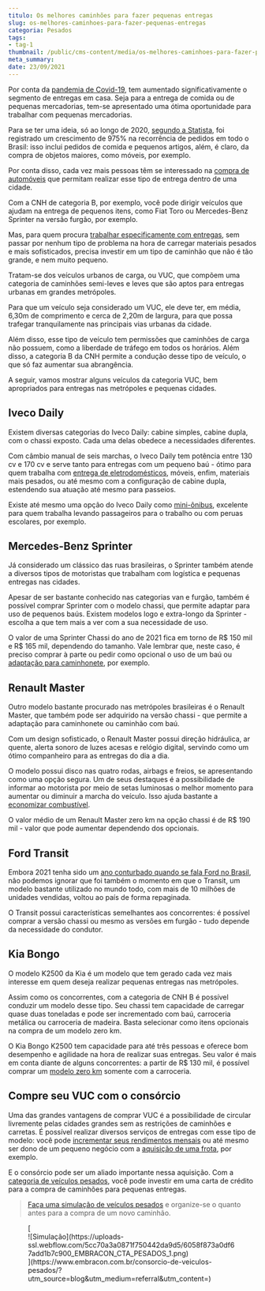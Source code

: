 ```yaml
---
titulo: Os melhores caminhões para fazer pequenas entregas
slug: os-melhores-caminhoes-para-fazer-pequenas-entregas
categoria: Pesados
tags:
- tag-1
thumbnail: /public/cms-content/media/os-melhores-caminhoes-para-fazer-pequenas-entregas.jpg
meta_summary: 
date: 23/09/2021
---
```

Por conta da [pandemia de Covid-19](https://www.embracon.com.br/blog/como-guardar-dinheiro-em-tempos-de-pandemia), tem aumentado significativamente o segmento de entregas em casa. Seja para a entrega de comida ou de pequenas mercadorias, tem-se apresentado uma ótima oportunidade para trabalhar com pequenas mercadorias.

Para se ter uma ideia, só ao longo de 2020, [segundo a Statista](https://abolbrasil.org.br/posts/com-crescimento-do-delivery-durante-quarentena-logistica-de-entrega-se-destaca/), foi registrado um crescimento de 975% na recorrência de pedidos em todo o Brasil: isso inclui pedidos de comida e pequenos artigos, além, é claro, da compra de objetos maiores, como móveis, por exemplo.

Por conta disso, cada vez mais pessoas têm se interessado na [compra de automóveis](https://www.embracon.com.br/blog/como-comprar-um-carro-com-r-100-00-por-semana) que permitam realizar esse tipo de entrega dentro de uma cidade.

Com a CNH de categoria B, por exemplo, você pode dirigir veículos que ajudam na entrega de pequenos itens, como Fiat Toro ou Mercedes-Benz Sprinter na versão furgão, por exemplo.

Mas, para quem procura [trabalhar especificamente com entregas](https://www.embracon.com.br/blog/como-fazer-consorcio-sendo-autonomo), sem passar por nenhum tipo de problema na hora de carregar materiais pesados e mais sofisticados, precisa investir em um tipo de caminhão que não é tão grande, e nem muito pequeno.

Tratam-se dos veículos urbanos de carga, ou VUC, que compõem uma categoria de caminhões semi-leves e leves que são aptos para entregas urbanas em grandes metrópoles.

Para que um veículo seja considerado um VUC, ele deve ter, em média, 6,30m de comprimento e cerca de 2,20m de largura, para que possa trafegar tranquilamente nas principais vias urbanas da cidade.

Além disso, esse tipo de veículo tem permissões que caminhões de carga não possuem, como a liberdade de tráfego em todos os horários. Além disso, a categoria B da CNH permite a condução desse tipo de veículo, o que só faz aumentar sua abrangência.

A seguir, vamos mostrar alguns veículos da categoria VUC, bem apropriados para entregas nas metrópoles e pequenas cidades.

Iveco Daily 
------------

Existem diversas categorias do Iveco Daily: cabine simples, cabine dupla, com o chassi exposto. Cada uma delas obedece a necessidades diferentes.

Com câmbio manual de seis marchas, o Iveco Daily tem potência entre 130 cv e 170 cv e serve tanto para entregas com um pequeno baú - ótimo para quem trabalha com [entrega de eletrodomésticos](https://www.embracon.com.br/blog/dicas-para-comprar-eletrodomesticos-para-a-casa-nova), móveis, enfim, materiais mais pesados, ou até mesmo com a configuração de cabine dupla, estendendo sua atuação até mesmo para passeios.

Existe até mesmo uma opção do Iveco Daily como [mini-ônibus](https://www.embracon.com.br/blog/saiba-como-investir-em-veiculos-pesados-com-o-consorcio-embracon), excelente para quem trabalha levando passageiros para o trabalho ou com peruas escolares, por exemplo.

Mercedes-Benz Sprinter 
-----------------------

Já considerado um clássico das ruas brasileiras, o Sprinter também atende a diversos tipos de motoristas que trabalham com logística e pequenas entregas nas cidades.

Apesar de ser bastante conhecido nas categorias van e furgão, também é possível comprar Sprinter com o modelo chassi, que permite adaptar para uso de pequenos baús. Existem modelos logo e extra-longo da Sprinter - escolha a que tem mais a ver com a sua necessidade de uso.

O valor de uma Sprinter Chassi do ano de 2021 fica em torno de R$ 150 mil e R$ 165 mil, dependendo do tamanho. Vale lembrar que, neste caso, é preciso comprar à parte ou pedir como opcional o uso de um baú ou [adaptação para caminhonete](https://www.embracon.com.br/blog/7-dicas-para-escolher-entre-uma-caminhonete-ou-um-suv), por exemplo.

Renault Master 
---------------

Outro modelo bastante procurado nas metrópoles brasileiras é o Renault Master, que também pode ser adquirido na versão chassi - que permite a adaptação para caminhonete ou caminhão com baú.

Com um design sofisticado, o Renault Master possui direção hidráulica, ar quente, alerta sonoro de luzes acesas e relógio digital, servindo como um ótimo companheiro para as entregas do dia a dia.

O modelo possui disco nas quatro rodas, airbags e freios, se apresentando como uma opção segura. Um de seus destaques é a possibilidade de informar ao motorista por meio de setas luminosas o melhor momento para aumentar ou diminuir a marcha do veículo. Isso ajuda bastante a [economizar combustível](https://www.embracon.com.br/blog/como-economizar-em-tempos-de-gasolina-tao-cara).

O valor médio de um Renault Master zero km na opção chassi é de R$ 190 mil - valor que pode aumentar dependendo dos opcionais.

Ford Transit 
-------------

Embora 2021 tenha sido um [ano conturbado quando se fala Ford no Brasil](https://www.uol.com.br/carros/noticias/bbc/2021/01/14/ford-brasil-estilo-de-vida.htm), não podemos ignorar que foi também o momento em que o Transit, um modelo bastante utilizado no mundo todo, com mais de 10 milhões de unidades vendidas, voltou ao país de forma repaginada.

O Transit possui características semelhantes aos concorrentes: é possível comprar a versão chassi ou mesmo as versões em furgão - tudo depende da necessidade do condutor.

Kia Bongo 
----------

O modelo K2500 da Kia é um modelo que tem gerado cada vez mais interesse em quem deseja realizar pequenas entregas nas metrópoles.

Assim como os concorrentes, com a categoria de CNH B é possível conduzir um modelo desse tipo. Seu chassi tem capacidade de carregar quase duas toneladas e pode ser incrementado com baú, carroceria metálica ou carroceria de madeira. Basta selecionar como itens opcionais na compra de um modelo zero km.

O Kia Bongo K2500 tem capacidade para até três pessoas e oferece bom desempenho e agilidade na hora de realizar suas entregas. Seu valor é mais em conta diante de alguns concorrentes: a partir de R$ 130 mil, é possível comprar um [modelo zero km](https://www.embracon.com.br/blog/conquiste-seu-carro-zero-km-com-um-consorcio) somente com a carroceria.

Compre seu VUC com o consórcio 
-------------------------------

Uma das grandes vantagens de comprar VUC é a possibilidade de circular livremente pelas cidades grandes sem as restrições de caminhões e carretas. É possível realizar diversos serviços de entregas com esse tipo de modelo: você pode [incrementar seus rendimentos mensais](https://www.embracon.com.br/blog/7-dicas-de-como-conseguir-uma-renda-extra) ou até mesmo ser dono de um pequeno negócio com a [aquisição de uma frota](https://www.embracon.com.br/blog/tudo-que-voce-precisa-saber-sobre-renovacao-de-frotas), por exemplo.

E o consórcio pode ser um aliado importante nessa aquisição. Com a [categoria de veículos pesados](https://www.embracon.com.br/blog/saiba-como-investir-em-veiculos-pesados-com-o-consorcio-embracon), você pode investir em uma carta de crédito para a compra de caminhões para pequenas entregas.

> [Faça uma simulação de veículos pesados](https://www.embracon.com.br/consorcio-de-veiculos-pesados) e organize-se o quanto antes para a compra de um novo caminhão.

<figure class="w-richtext-figure-type-image w-richtext-align-center">[<div>![Simulação](https://uploads-ssl.webflow.com/5cc70a3a0871f750442da9d5/6058f873a0df67add1b7c900_EMBRACON_CTA_PESADOS_1.png)</div>](https://www.embracon.com.br/consorcio-de-veiculos-pesados/?utm_source=blog&utm_medium=referral&utm_content=)</figure>
